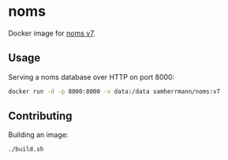 # noms
Docker image for [noms v7](https://github.com/attic-labs/noms/tree/v7).


## Usage
Serving a noms database over HTTP on port 8000:
```sh
docker run -d -p 8000:8000 -v data:/data samherrmann/noms:v7
```

## Contributing
Building an image:
```sh
./build.sh
```